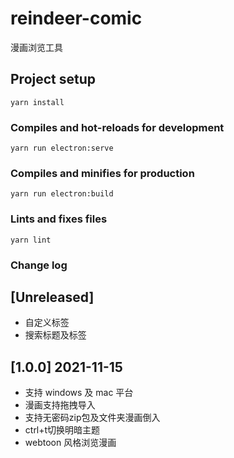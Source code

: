 # reindeer-comic

漫画浏览工具


## Project setup
```
yarn install
```

### Compiles and hot-reloads for development
```
yarn run electron:serve
```

### Compiles and minifies for production
```
yarn run electron:build
```

### Lints and fixes files
```
yarn lint
```
### Change log

## [Unreleased]
- 自定义标签
- 搜索标题及标签

## [1.0.0] 2021-11-15
- 支持 windows 及 mac 平台
- 漫画支持拖拽导入
- 支持无密码zip包及文件夹漫画倒入
- ctrl+t切换明暗主题
- webtoon 风格浏览漫画

